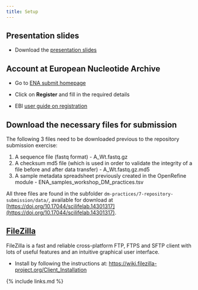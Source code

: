 ```yaml
---
title: Setup
---
```

## Presentation slides
* Download the [presentation slides](/files/module-repository-submission-dm-practice.pdf)

## Account at European Nucleotide Archive

* Go to [ENA submit homepage](https://www.ebi.ac.uk/ena/submit/sra/#)

* Click on **Register** and fill in the required details

* EBI [user guide on registration](https://ena-docs.readthedocs.io/en/latest/submit/general-guide/registration.html)

## Download the necessary files for submission
The following 3 files need to be downloaded previous to the repository submission exercise:  
1. A sequence file (fastq format) - A_Wt.fastq.gz
2. A checksum md5 file (which is used in order to validate the integrity of a file before and after data transfer) - A_Wt.fastq.gz.md5 
3. A sample metadata spreadsheet previously created in the OpenRefine module - ENA_samples_workshop_DM_practices.tsv

All three files are found in the subfolder `dm-practices/7-repository-submission/data/`, available for download at [https://doi.org/10.17044/scilifelab.14301317](https://doi.org/10.17044/scilifelab.14301317).

## [FileZilla](https://ena-docs.readthedocs.io/en/latest/submit/fileprep/upload.html#using-filezilla-on-windows)

FileZilla is a fast and reliable cross-platform FTP, FTPS and SFTP client with lots of useful features and an intuitive graphical user interface.

* Install by following the instructions at: <https://wiki.filezilla-project.org/Client_Installation>

{% include links.md %}
